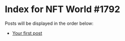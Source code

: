 # Index for NFT World #1792
Posts will be displayed in the order below:

- [Your first post](./001-first.md)


